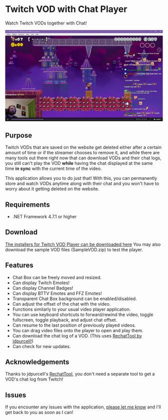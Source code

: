 # Twitch VOD with Chat Player
Watch Twitch VODs together with Chat!

![Screenshot 0](https://raw.githubusercontent.com/Alycse/TwitchVodWithChatPlayer/master/Screenshots/Screenshot-0.png)

## Purpose
Twitch VODs that are saved on the website get deleted either after a certain amount of time or if the streamer chooses to remove it, and while there are many tools out there right now that can download VODs and their chat logs, you still can't play the VOD **while** having the chat displayed at the same time **in sync** with the current time of the video.

This application allows you to do just that! With this, you can permanently store and watch VODs anytime along with their chat and you won't have to worry about it getting deleted on the website.

## Requirements
 - .NET Framework 4.7.1 or higher

## Download
 [The installers for Twitch VOD Player can be downloaded here](https://github.com/Alycse/TwitchVodWithChatPlayer/releases)
 You may also download the sample VOD files (SampleVOD.zip) to test the player.
 
## Features
 - Chat Box can be freely moved and resized.
 - Can display Twitch Emotes!
 - Can display Channel Badges!
 - Can display BTTV Emotes and FFZ Emotes!
 - Transparent Chat Box background can be enabled/disabled.
 - Can adjust the offset of the chat with the video.
 - Functions similarly to your usual video player application.
 - You can use keyboard shortcuts to forward/rewind the video, toggle fullscreen, toggle playback, and adjust chat offset.
 - Can resume to the last position of previously played videos.
 - You can drag video files onto the player to open and play them.
 - Can download the chat log of a VOD. (This uses [RechatTool by jdpurcell!](https://github.com/jdpurcell/RechatTool))
 - Can check for new updates.

## Acknowledgements
Thanks to jdpurcell's [RechatTool](https://github.com/jdpurcell/RechatTool), you don't need a separate tool to get a VOD's chat log from Twitch!

## Issues
If you encounter any issues with the application, [please let me know](https://github.com/Alycse/TwitchVodWithChatPlayer/issues) and I'll get back to you as soon as I can!
